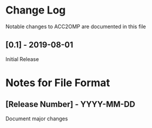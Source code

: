 # Change Log

Notable changes to ACC2OMP are documented in this file

## [0.1] - 2019-08-01

Initial Release

# Notes for File Format

## [Release Number] - YYYY-MM-DD

Document major changes
